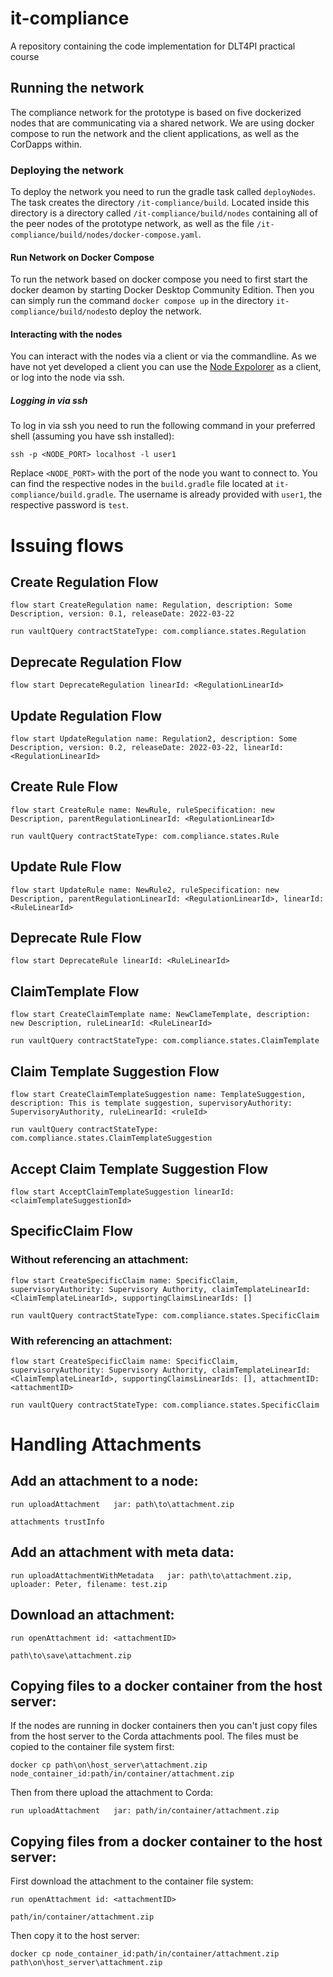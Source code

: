 # it-compliance
A repository containing the code implementation for DLT4PI practical course

## Running the network
The compliance network for the prototype is based on five dockerized nodes that are communicating via a shared network.
We are using docker compose to run the network and the client applications, as well as the CorDapps within. 

### Deploying the network
To deploy the network you need to run the gradle task called `deployNodes`. The task creates the directory `/it-compliance/build`.
Located inside this directory is a directory called `/it-compliance/build/nodes` containing all of the peer nodes of the prototype network, as well as the file `/it-compliance/build/nodes/docker-compose.yaml`.

#### Run Network on Docker Compose
To run the network based on docker compose you need to first start the docker deamon by starting Docker Desktop Community Edition. 
Then you can simply run the command `docker compose up` in the directory `it-compliance/build/nodes`to deploy the network. 

#### Interacting with the nodes
You can interact with the nodes via a client or via the commandline. As we have not yet developed a client you can use the [Node Expolorer](https://docs.r3.com/en/platform/corda/4.6/open-source/node-explorer.html) as a client, or log into the node via ssh.

##### Logging in via ssh
To log in via ssh you need to run the following command in your preferred shell (assuming you have ssh installed):
```
ssh -p <NODE_PORT> localhost -l user1
```
Replace `<NODE_PORT>` with the port of the node you want to connect to. You can find the respective nodes in the `build.gradle` file located at `it-compliance/build.gradle`. 
The username is already provided with `user1`, the respective password is `test`.


# Issuing flows

## Create Regulation Flow
`flow start CreateRegulation name: Regulation, description: Some Description, version: 0.1, releaseDate: 2022-03-22`

`run vaultQuery contractStateType: com.compliance.states.Regulation`

## Deprecate Regulation Flow
`flow start DeprecateRegulation linearId: <RegulationLinearId>`

## Update Regulation Flow
`flow start UpdateRegulation name: Regulation2, description: Some Description, version: 0.2, releaseDate: 2022-03-22, linearId: <RegulationLinearId>`

## Create Rule Flow 
`flow start CreateRule name: NewRule, ruleSpecification: new Description, parentRegulationLinearId: <RegulationLinearId>`

`run vaultQuery contractStateType: com.compliance.states.Rule`

## Update Rule Flow

`flow start UpdateRule name: NewRule2, ruleSpecification: new Description, parentRegulationLinearId: <RegulationLinearId>, linearId: <RuleLinearId>`

## Deprecate Rule Flow
`flow start DeprecateRule linearId: <RuleLinearId>`

## ClaimTemplate Flow 
`flow start CreateClaimTemplate name: NewClameTemplate, description: new Description, ruleLinearId: <RuleLinearId>`

`run vaultQuery contractStateType: com.compliance.states.ClaimTemplate`

## Claim Template Suggestion Flow
`flow start CreateClaimTemplateSuggestion name: TemplateSuggestion, description: This is template suggestion, supervisoryAuthority: SupervisoryAuthority, ruleLinearId: <ruleId>`

`run vaultQuery contractStateType: com.compliance.states.ClaimTemplateSuggestion`

## Accept Claim Template Suggestion Flow
`flow start AcceptClaimTemplateSuggestion linearId: <claimTemplateSuggestionId>`

## SpecificClaim Flow 

### Without referencing an attachment:
`flow start CreateSpecificClaim name: SpecificClaim, supervisoryAuthority: Supervisory Authority, claimTemplateLinearId: <ClaimTemplateLinearId>, supportingClaimsLinearIds: []`

`run vaultQuery contractStateType: com.compliance.states.SpecificClaim`

### With referencing an attachment:
`flow start CreateSpecificClaim name: SpecificClaim, supervisoryAuthority: Supervisory Authority, claimTemplateLinearId: <ClaimTemplateLinearId>, supportingClaimsLinearIds: [], attachmentID: <attachmentID>`

`run vaultQuery contractStateType: com.compliance.states.SpecificClaim`


# Handling Attachments

## Add an attachment to a node:
`run uploadAttachment   jar: path\to\attachment.zip`

`attachments trustInfo`

## Add an attachment with meta data:
`run uploadAttachmentWithMetadata   jar: path\to\attachment.zip, uploader: Peter, filename: test.zip`

## Download an attachment:
`run openAttachment id: <attachmentID>`

`path\to\save\attachment.zip`

## Copying files to a docker container from the host server:
If the nodes are running in docker containers then you can't just copy files from the host server to the Corda attachments pool. The files must be copied to the container file system first:

`docker cp path\on\host_server\attachment.zip node_container_id:path/in/container/attachment.zip`

Then from there upload the attachment to Corda:

`run uploadAttachment   jar: path/in/container/attachment.zip`


## Copying files from a docker container to the host server:
First download the attachment to the container file system:

`run openAttachment id: <attachmentID>`

`path/in/container/attachment.zip`

Then copy it to the host server:

`docker cp node_container_id:path/in/container/attachment.zip path\on\host_server\attachment.zip`



